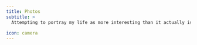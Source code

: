 ```yaml
---
title: Photos
subtitle: >
  Attempting to portray my life as more interesting than it actually is

icon: camera
---
```

